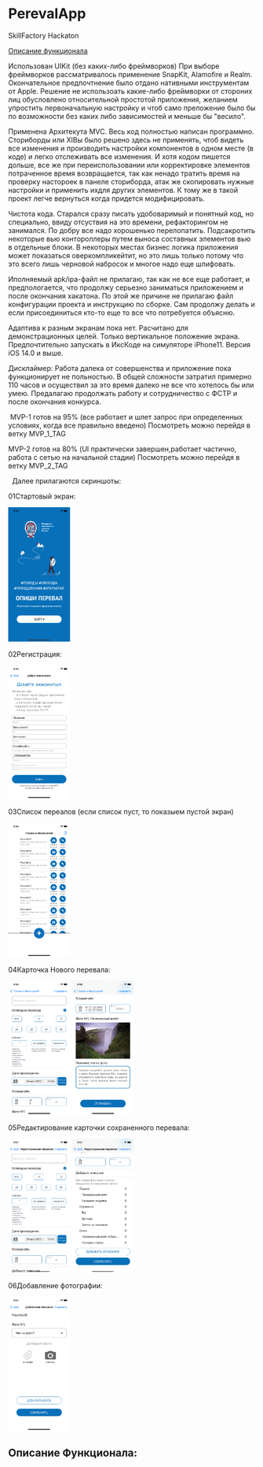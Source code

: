 # PerevalApp
 SkillFactory Hackaton
 
 [Описание функционала](#описание-функционала)

Использован UIKit (без каких-либо фреймворков)
При выборе фреймворков рассматривалось применение SnapKit, Alamofire и Realm. Окончательное предпочтнение было отдано нативными инструментам от Apple. Решение не использоать какие-либо фреймворки от стороних лиц обусловлено относительной простотой приложения, желанием упростить первоначальную настройку и чтоб само преложение было бы по возможности без каких либо зависимостей и меньше бы "весило".

Применена Архитекута MVC. Весь код полностью написан программно. Сториборды или XIBы было решено здесь не применять, чтоб видеть все изменения и производить настройки компонентов в одном месте (в коде) и легко отслеживать все изменения. И хотя кодом пишется дольше, все же при переиспользовании или корректировке элементов потраченное время возвращается, так как ненадо тратить время на проверку настороек в панеле сториборда, атак же скопировать нужные настройки и применить ихдля других элементов. К тому же в такой проект легче вернуться когда придется модифицировать.

Чистота кода. Старался сразу писать удобоваримый и понятный код, но специально, ввиду отсуствия на это времени, рефакторингом не занимался. По добру все надо хорошенько перелопатить. Подсакротить некоторые вью контороллеры путем выноса составных элементов вью в отдельные блоки. В некоторых местах бизнес логика приложения может показаться оверкомпликейтит, но это лишь только потому что это всего лишь черновой набросок и многое надо еще шлифовать.

Иполняемый apk/ipa-файл не прилагаю, так как не все еще работает, и предпологается, что продолжу серьезно заниматься приложением и после окончания хакатона. По этой же причине не прилагаю файл конфигурации проекта и инструкцию по сборке. Сам продолжу делать и если присоединиться кто-то еще то все что потребуется объясню.

Адаптива к разным экранам пока нет. Расчитано для демонстрационных целей. Только вертикальное положение экрана. Предпочтительно запускать в ИксКоде на симуляторе iPhone11. Версия iOS 14.0 и выше. 

Дисклаймер:
Работа далека от совершенства и приложение пока функционирует не польностью. В общей сложности затратил примерно 110 часов и осуществил за это время далеко не все что хотелось бы или умею. Предалагаю продолжать работу и сотрудничество с ФСТР и после окончания конкурса. 

  MVP-1 готов на 95% (все работает и шлет запрос при определенных условиях, когда все правильно введено) Посмотреть можно перейдя в ветку MVP_1_TAG
  
  MVP-2 готов на 80% (UI практически завершен,работает частично, работа с сетью на начальной стадии) Посмотреть можно перейдя в ветку MVP_2_TAG
  
  Далее прилагаются скриншоты:
  
  01Стартовый экран:
  
  <img src="/readMeImages/01.png" width="25%">
  
  02Регистрация:
  
  <img src="/readMeImages/02.png" width="25%">
  
  03Список переалов (если список пуст, то показыем пустой экран)
  
  <img src="/readMeImages/03.png" width="25%">
  
  04Карточка Нового перевала:
  
  <img src="/readMeImages/04-01.png" width="25%">
  <img src="/readMeImages/04-02.png" width="25%">
  
  05Редактирование карточки сохраненного перевала:
  
  <img src="/readMeImages/05-01.png" width="25%">
  <img src="/readMeImages/05-02.png" width="25%">
  
  06Добавление фотографии:
  
  <img src="/readMeImages/06.png" width="25%">
  
  ## Описание Функционала:
